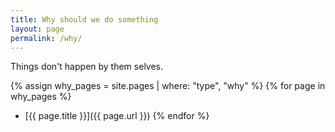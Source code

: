 ```yaml
---
title: Why should we do something
layout: page
permalink: /why/
---
```


Things don't happen by them selves.

{% assign why_pages = site.pages | where: "type", "why" %}
{% for page in why_pages %}
- [{{ page.title }}]({{ page.url }})
{% endfor %}